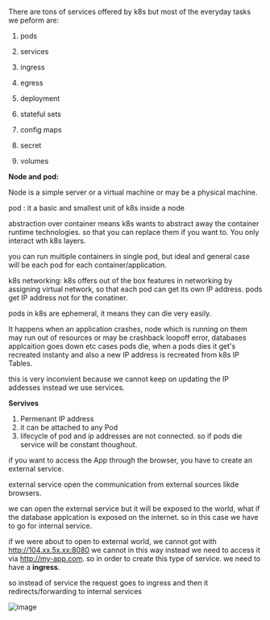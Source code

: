 
There are tons of services offered by k8s but most of the everyday tasks we peform are: 
1. pods
2. services
3. ingress
4. egress

5. deployment
6. stateful sets

7. config maps
8. secret

10. volumes

**Node and pod:**

Node is a simple server or a virtual machine or may be a physical machine.

pod : it a basic and smallest unit of k8s inside a node

abstraction over container means k8s wants to abstract away the container runtime technologies. so that you can replace them if you want to. You only interact wth k8s layers.

you can run multiple containers in single pod, but ideal and general case will be each pod for each container/application. 

k8s networking: 
k8s offers out of the box features in networking by assigning virtual network, so that each pod can get its own IP address. pods get IP address not for the conatiner.

pods in k8s are ephemeral, it means they can die very easily.

It happens when an application crashes, node which is running on them may run out of resources or may be crashback loopoff error, databases applcaition goes down etc cases pods die, when a pods dies it get's recreated instanty and also a new IP address is recreated from k8s IP Tables.

this is very inconvient because we cannot keep on updating the IP addesses instead we use services.

**Servives**
1. Permenant IP address
2. it can be attached to any Pod
3. lifecycle of pod and ip addresses are not connected. so if pods die service will be constant thoughout.

if you want to access the App through the browser, you have to create an external service.

external service open the communication from external sources likde browsers.

we can open the external service but it will be exposed to the world, what if the database applcation is exposed on the internet. so in this case we have to go for internal service.

if we were about to open to external world, we cannot got with http://104.xx.5x.xx:8080 we cannot in this way instead we need to access it via http://my-app.com. so in order to create this type of service. we need to have a **ingress**.

so instead of service the request goes to ingress and then it redirects/forwarding to internal services  


![image](https://user-images.githubusercontent.com/20774548/122268333-919b8880-cef9-11eb-9d73-da143de94032.png)





